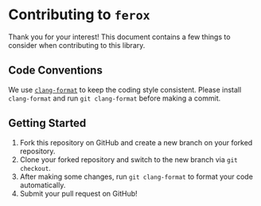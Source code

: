 # Contributing to `ferox`

Thank you for your interest! This document contains a few things to consider when contributing to this library.

## Code Conventions

We use [`clang-format`](https://clang.llvm.org/docs/ClangFormat.html) to keep the coding style consistent. Please install `clang-format` and run `git clang-format` before making a commit.

## Getting Started

1. Fork this repository on GitHub and create a new branch on your forked repository.
2. Clone your forked repository and switch to the new branch via `git checkout`.
3. After making some changes, run `git clang-format` to format your code automatically.
4. Submit your pull request on GitHub!
